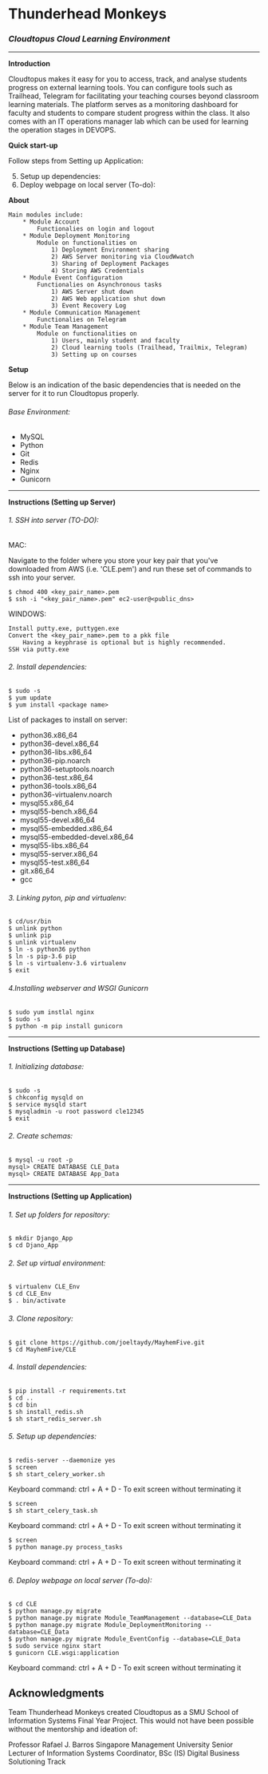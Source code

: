# Thunderhead Monkeys
### _**Cloudtopus Cloud Learning Environment**_

--------------------------------------------------------------------------------

**Introduction**

Cloudtopus makes it easy for you to access, track, and analyse students progress on external learning tools. You can configure tools such as Trailhead, Telegram for facilitating your teaching courses beyond classroom learning materials. The platform serves as a monitoring dashboard for faculty and students to compare student progress within the class. It also comes with an IT operations manager lab which can be used for learning the operation stages in DEVOPS.

**Quick start-up**

Follow steps from Setting up Application:

 5. Setup up dependencies: 
 6. Deploy webpage on local server (To-do):
 
**About**

    Main modules include:
        * Module Account
            Functionalies on login and logout 
        * Module Deployment Monitoring
            Module on functionalities on 
                1) Deployment Environment sharing
                2) AWS Server monitoring via CloudWwatch
                3) Sharing of Deployment Packages
                4) Storing AWS Credentials
        * Module Event Configuration
            Functionalies on Asynchronous tasks 
                1) AWS Server shut down
                2) AWS Web application shut down
                3) Event Recovery Log
        * Module Communication Management
            Functionalies on Telegram 
        * Module Team Management 
            Module on functionalities on 
                1) Users, mainly student and faculty
                2) Cloud learning tools (Trailhead, Trailmix, Telegram)
                3) Setting up on courses
 
**Setup**

Below is an indication of the basic dependencies that is needed on the server for it to run Cloudtopus properly.

###### Base Environment:
* MySQL
* Python
* Git
* Redis
* Nginx 
* Gunicorn

--------------------------------------------------------------------------------

**Instructions (Setting up Server)**
###### 1. SSH into server (TO-DO):

MAC:

Navigate to the folder where you store your key pair that you've downloaded from AWS (i.e. 'CLE.pem') and run these set of commands to ssh into your server.

    $ chmod 400 <key_pair_name>.pem
    $ ssh -i "<key_pair_name>.pem" ec2-user@<public_dns>

WINDOWS:

    Install putty.exe, puttygen.exe
    Convert the <key_pair_name>.pem to a pkk file
        Having a keyphrase is optional but is highly recommended.
    SSH via putty.exe

###### 2. Install dependencies:

    $ sudo -s
    $ yum update
    $ yum install <package name>

List of packages to install on server:

 - python36.x86_64
 - python36-devel.x86_64
 - python36-libs.x86_64
 - python36-pip.noarch
 - python36-setuptools.noarch
 - python36-test.x86_64
 - python36-tools.x86_64
 - python36-virtualenv.noarch
 - mysql55.x86_64
 - mysql55-bench.x86_64
 - mysql55-devel.x86_64
 - mysql55-embedded.x86_64
 - mysql55-embedded-devel.x86_64
 - mysql55-libs.x86_64
 - mysql55-server.x86_64
 - mysql55-test.x86_64
 - git.x86_64
 - gcc

###### 3. Linking pyton, pip and virtualenv:

    $ cd/usr/bin
    $ unlink python
    $ unlink pip
    $ unlink virtualenv
    $ ln -s python36 python
    $ ln -s pip-3.6 pip
    $ ln -s virtualenv-3.6 virtualenv
    $ exit

###### 4.Installing webserver and WSGI Gunicorn
    $ sudo yum instlal nginx
    $ sudo -s
    $ python -m pip install gunicorn

--------------------------------------------------------------------------------

**Instructions (Setting up Database)**
###### 1. Initializing database:

    $ sudo -s
    $ chkconfig mysqld on
    $ service mysqld start
    $ mysqladmin -u root password cle12345
    $ exit

###### 2. Create schemas:

    $ mysql -u root -p
    mysql> CREATE DATABASE CLE_Data
    mysql> CREATE DATABASE App_Data

--------------------------------------------------------------------------------

**Instructions (Setting up Application)**
###### 1. Set up folders for repository:

    $ mkdir Django_App
    $ cd Djano_App

###### 2. Set up virtual environment:

    $ virtualenv CLE_Env
    $ cd CLE_Env
    $ . bin/activate

###### 3. Clone repository:

    $ git clone https://github.com/joeltaydy/MayhemFive.git
    $ cd MayhemFive/CLE

###### 4. Install dependencies:

    $ pip install -r requirements.txt
    $ cd ..
    $ cd bin
    $ sh install_redis.sh
    $ sh start_redis_server.sh

###### 5. Setup up dependencies: 

    $ redis-server --daemonize yes
    $ screen
    $ sh start_celery_worker.sh

Keyboard command: ctrl + A + D - To exit screen without terminating it

    $ screen
    $ sh start_celery_task.sh

Keyboard command: ctrl + A + D - To exit screen without terminating it

    $ screen
    $ python manage.py process_tasks
    
Keyboard command: ctrl + A + D - To exit screen without terminating it

###### 6. Deploy webpage on local server (To-do):

    $ cd CLE
    $ python manage.py migrate
    $ python manage.py migrate Module_TeamManagement --database=CLE_Data
    $ python manage.py migrate Module_DeploymentMonitoring --database=CLE_Data
    $ python manage.py migrate Module_EventConfig --database=CLE_Data
    $ sudo service nginx start
    $ gunicorn CLE.wsgi:application
    
Keyboard command: ctrl + A + D - To exit screen without terminating it


## Acknowledgments

Team Thunderhead Monkeys created Cloudtopus as a SMU School of Information Systems Final Year Project. 
This would not have been possible without the mentorship and ideation of:

 Professor Rafael J. Barros
  Singapore Management University
  Senior Lecturer of Information Systems
  Coordinator, BSc (IS) Digital Business Solutioning Track
